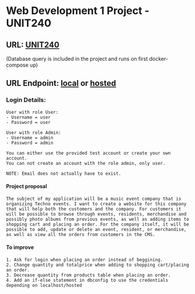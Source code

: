 # Web Development 1 Project - UNIT240

## URL: [UNIT240](https://646415.000webhostapp.com)

(Database query is included in the project and runs on first docker-compose up)

## URL Endpoint: [local](http://localhost/api/resident) or [hosted](https://646415.000webhostapp.com/api/resident)

### Login Details:
```
User with role User:
- Username = user
- Password = user

User with role Admin:
- Username = admin
- Password = admin

You can either use the provided test account or create your own account.
You can not create an account with the role admin, only user.

NOTE: Email does not actually have to exist.
```

#### Project proposal
```
The subject of my application will be a music event company that is organizing Techno events. I want to create a website for this company that will help both the customers and the company. For customers it will be possible to browse through events, residents, merchandise and possibly photo albums from previous events, as well as adding items to shopping cart and placing an order. For the company itself, it will be possible to add, update or delete an event, resident, or merchandise, as well as view all the orders from customers in the CMS.
```

#### To improve
```
1. Ask for login when placing an order instead of beggining.
2. Change quantity and totalprice when adding to shopping cart/placing an order.
3. Decrease quantity from products table when placing an order.
4. Add an if-else statement in dbconfig to use the credentials depending on localhost/hosted
```
